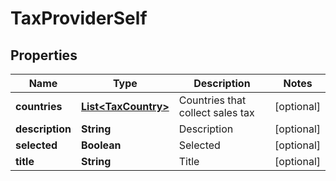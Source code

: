 
# TaxProviderSelf

## Properties
Name | Type | Description | Notes
------------ | ------------- | ------------- | -------------
**countries** | [**List&lt;TaxCountry&gt;**](TaxCountry.md) | Countries that collect sales tax |  [optional]
**description** | **String** | Description |  [optional]
**selected** | **Boolean** | Selected |  [optional]
**title** | **String** | Title |  [optional]



